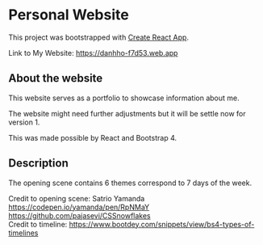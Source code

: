 # Personal Website

This project was bootstrapped with [Create React App](https://github.com/facebook/create-react-app).

Link to My Website: https://danhho-f7d53.web.app


## About the website

This website serves as a portfolio to showcase information about me.

The website might need further adjustments but it will be settle now for version 1.

This was made possible by React and Bootstrap 4.

## Description

The opening scene contains 6 themes correspond to 7 days of the week.

Credit to opening scene: Satrio Yamanda https://codepen.io/yamanda/pen/RpNMaY 
https://github.com/pajasevi/CSSnowflakes <br/>
Credit to timeline: https://www.bootdey.com/snippets/view/bs4-types-of-timelines 

